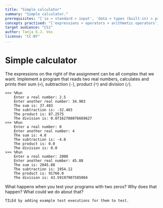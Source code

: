 ```yaml
---
title: "Simple calculator"
summary: "Simple calculator."
prerequisites: "['io > standard > input', 'data > types (built-in) > primitive > numeric', 'imperative programming > variables > variable declaration', 'imperative programming > variables > assignment']"
concepts practised: "['expressions > operators > arithmetic operators']"
target audience: "CS1"
author: Tanja E.J. Vos
license: "CC-BY"
...
```


# Simple calculator

The expressions on the right of the assignment can be all complex that we want. 
Implement a program that reads two real numbers, calculates and prints their sum (`+`), subtraction (`-`), product (`*`) and division (`/`).

```
>>> %Run 
    Enter a real number: 2.5
    Enter another real number: 34.903
    The sum is: 37.403
    The subtraction is: -32.403
    The product is: 87.2575
    The division is: 0.07162708076669627
>>> %Run 
    Enter a real number: 0
    Enter another real number: 4
    The sum is: 4.0
    The subtraction is: -4.0
    The product is: 0.0
    The division is: 0.0
>>> %Run 
    Enter a real number: 2000
    Enter another real number: 45.88
    The sum is: 2045.88
    The subtraction is: 1954.12
    The product is: 91760.0
    The division is: 43.59197907585004
```

What happens when you test your programs with two zeros? Why does
that happen? What could we do about that?

```testruntile
TILEd by adding example test executions for them to test.
```